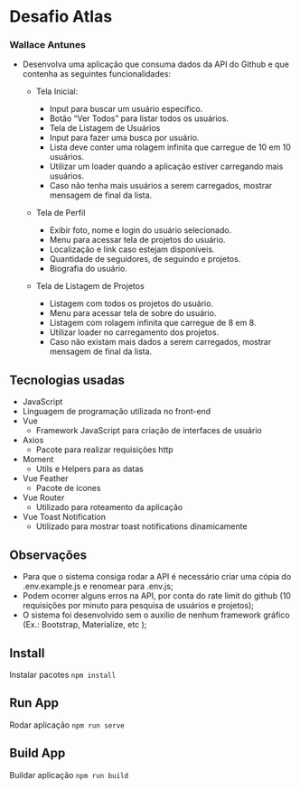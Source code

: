 # Desafio Atlas 
### Wallace Antunes
 - Desenvolva uma aplicação que consuma dados da API do Github e que contenha as seguintes funcionalidades:
   - Tela Inicial:
     - Input para buscar um usuário específico.
     - Botão “Ver Todos” para listar todos os usuários.
     - Tela de Listagem de Usuários
     - Input para fazer uma busca por usuário.
     - Lista deve conter uma rolagem infinita que carregue de 10 em 10 usuários.
     - Utilizar um loader quando a aplicação estiver carregando mais usuários.
     - Caso não tenha mais usuários a serem carregados, mostrar mensagem de
final da lista.

   - Tela de Perfil
     - Exibir foto, nome e login do usuário selecionado.
     - Menu para acessar tela de projetos do usuário.
     - Localização e link caso estejam disponíveis.
     - Quantidade de seguidores, de seguindo e projetos.
     - Biografia do usuário.

   - Tela de Listagem de Projetos
     - Listagem com todos os projetos do usuário.
     - Menu para acessar tela de sobre do usuário.
     - Listagem com rolagem infinita que carregue de 8 em 8.
     - Utilizar loader no carregamento dos projetos.
     - Caso não existam mais dados a serem carregados, mostrar mensagem de final da lista.

## Tecnologias usadas
  - JavaScript
   - Linguagem de programação utilizada no front-end 
 - Vue 
   - Framework JavaScript  para criação de interfaces de usuário
 - Axios
   - Pacote para realizar requisições http 
 - Moment
   - Utils e Helpers para as datas   
 - Vue Feather
   - Pacote de ícones 
  - Vue Router
    - Utilizado para roteamento da aplicação 
  - Vue Toast Notification
    - Utilizado para mostrar toast notifications dinamicamente 
 
## Observações
- Para que o sistema consiga rodar a API é necessário criar uma cópia do .env.example.js e renomear para .env.js;
- Podem ocorrer alguns erros na API, por conta do rate limit do github (10 requisições por minuto para pesquisa de usuários e projetos);
- O sistema foi desenvolvido sem o auxilio de nenhum framework gráfico (Ex.: Bootstrap, Materialize, etc );

## Install
Instalar pacotes
`npm install`

## Run App
Rodar aplicação
`npm run serve`

## Build App
Buildar aplicação
`npm run build`
